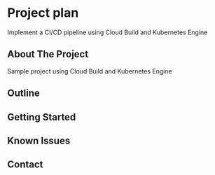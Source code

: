 # Project plan

Implement a CI/CD pipeline using Cloud Build and Kubernetes Engine

## About The Project

Sample project using Cloud Build and Kubernetes Engine

## Outline

## Getting Started

## Known Issues

## Contact
